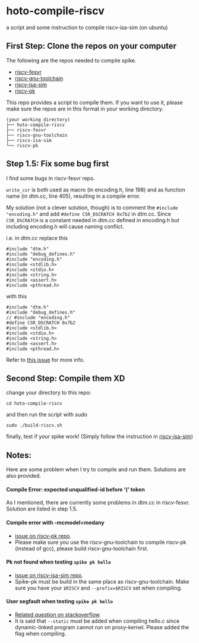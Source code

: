 # hoto-compile-riscv
a script and some instruction to compile riscv-isa-sim (on ubuntu)

## First Step: Clone the repos on your computer
The following are the repos needed to compile spike.
- [riscv-fesvr](https://github.com/riscv/riscv-fesvr)
- [riscv-gnu-toolchain](https://github.com/riscv/riscv-gnu-toolchain)
- [riscv-isa-sim](https://github.com/riscv/riscv-isa-sim)
- [riscv-pk](https://github.com/riscv/riscv-pk)

This repo provides a script to compile them.  If you want to use it, please make sure the repos are in this format in your working directory.
```
(your working directory)
├── hoto-compile-riscv
├── riscv-fesvr
├── riscv-gnu-toolchain
├── riscv-isa-sim
└── riscv-pk

```

## Step 1.5: Fix some bug first
I find some bugs in riscv-fesvr repo.

`write_csr` is both used as macro (in encoding.h, line 198) and as function name (in dtm.cc, line 405), resulting in a compile error.

My solution (not a clever solution, though) is to comment the `#include "encoding.h"` and add `#define CSR_DSCRATCH 0x7b2` in dtm.cc. 
Since `CSR_DSCRATCH` is a constant needed in dtm.cc defined in encoding.h but including encoding.h will cause naming conflict.

i.e. in dtm.cc
replace this
```
#include "dtm.h"
#include "debug_defines.h"
#include "encoding.h"
#include <stdlib.h>
#include <stdio.h>
#include <string.h>
#include <assert.h>
#include <pthread.h>
```
with this
```
#include "dtm.h"
#include "debug_defines.h"
// #include "encoding.h"
#define CSR_DSCRATCH 0x7b2
#include <stdlib.h>
#include <stdio.h>
#include <string.h>
#include <assert.h>
#include <pthread.h>
```
Refer to [this issue](https://github.com/riscv/riscv-fesvr/issues/38) for more info.

## Second Step: Compile them XD
change your directory to this repo:
```
cd hoto-compile-riscv
```
and then run the script with sudo
```
sudo ./build-riscv.sh
```
finally, test if your spike work! 
(Simply follow the instruction in [riscv-isa-sim](https://github.com/riscv/riscv-isa-sim#compiling-and-running-a-simple-c-program))


## Notes:
Here are some problem when I try to compile and run them.  Solutions are also provided.

#### Compile Error: expected unqualified-id before '(' token
As I mentioned, there are currently some problems in dtm.cc in riscv-fesvr.
Solution are listed in step 1.5.


#### Compile error with -mcmodel=medany
- [issue on riscv-pk repo](https://github.com/riscv/riscv-pk/issues/28).
- Please make sure you use the riscv-gnu-toolchain to compile riscv-pk
(instead of gcc), please build riscv-gnu-toolchain first.

#### Pk not found when testing `spike pk hello`
- [issue on riscv-isa-sim repo](https://github.com/riscv/riscv-isa-sim/issues/268).  
- Spike-pk must be build in the same place as 
riscv-gnu-toolchain.  Make sure you have your `$RISCV` and `--prefix=$RISCV` set when compiling.

#### User segfault when testing `spike pk hello`
- [Related question on stackoverflow](https://stackoverflow.com/questions/33093626/segmentation-fault-when-running-binaries-compiled-using-riscv64-unknown-linux-gn).
- It is said that `--static` must be added when compiling hello.c since dynamic-linked program cannot run on proxy-kernel.  Please added the flag when compiling.

